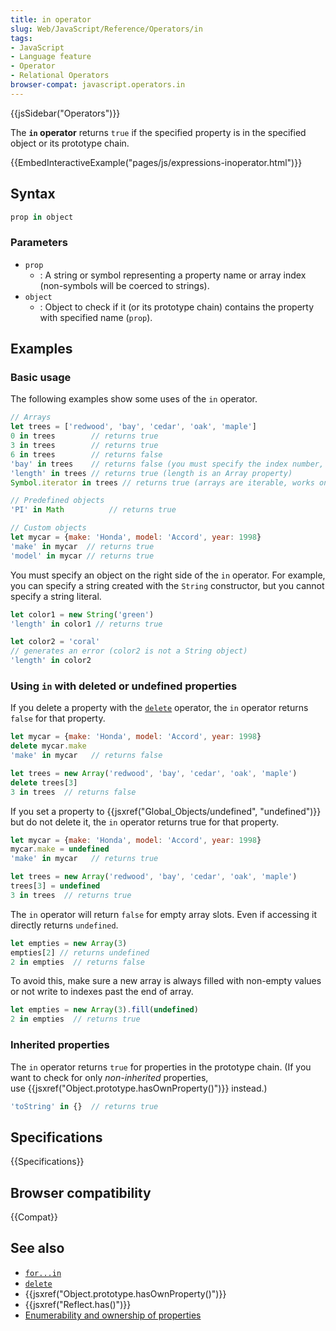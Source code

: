 ```yaml
---
title: in operator
slug: Web/JavaScript/Reference/Operators/in
tags:
- JavaScript
- Language feature
- Operator
- Relational Operators
browser-compat: javascript.operators.in
---
```

{{jsSidebar("Operators")}}

<span class="seoSummary">The <strong><code>in</code> operator</strong> returns
<code>true</code> if the specified property is in the specified object or its
prototype chain.</span>

{{EmbedInteractiveExample("pages/js/expressions-inoperator.html")}}

## Syntax

```js
prop in object
```

### Parameters

- `prop`
  - : A string or symbol representing a property name or array index
    (non-symbols will be coerced to strings).
- `object`
  - : Object to check if it (or its prototype chain)
    <span class="short_text" lang="en">contains</span> the property with
    specified name (`prop`).

## Examples

### Basic usage

The following examples show some uses of the `in` operator.

```js
// Arrays
let trees = ['redwood', 'bay', 'cedar', 'oak', 'maple']
0 in trees        // returns true
3 in trees        // returns true
6 in trees        // returns false
'bay' in trees    // returns false (you must specify the index number, not the value at that index)
'length' in trees // returns true (length is an Array property)
Symbol.iterator in trees // returns true (arrays are iterable, works only in ES2015+)

// Predefined objects
'PI' in Math          // returns true

// Custom objects
let mycar = {make: 'Honda', model: 'Accord', year: 1998}
'make' in mycar  // returns true
'model' in mycar // returns true
```

You must specify an object on the right side of the `in` operator. For example,
you can specify a string created with the `String` constructor, but you cannot
specify a string literal.

```js
let color1 = new String('green')
'length' in color1 // returns true

let color2 = 'coral'
// generates an error (color2 is not a String object)
'length' in color2
```

### Using `in` with deleted or undefined properties

If you delete a property with the
[`delete`](/en-US/docs/Web/JavaScript/Reference/Operators/delete) operator, the
`in` operator returns `false` for that property.

```js
let mycar = {make: 'Honda', model: 'Accord', year: 1998}
delete mycar.make
'make' in mycar   // returns false

let trees = new Array('redwood', 'bay', 'cedar', 'oak', 'maple')
delete trees[3]
3 in trees  // returns false
```

If you set a property to
{{jsxref("Global_Objects/undefined", "undefined")}} but do not
delete it, the `in` operator returns true for that property.

```js
let mycar = {make: 'Honda', model: 'Accord', year: 1998}
mycar.make = undefined
'make' in mycar   // returns true
```

```js
let trees = new Array('redwood', 'bay', 'cedar', 'oak', 'maple')
trees[3] = undefined
3 in trees  // returns true
```

The `in` operator will return `false` for empty array slots. Even if accessing
it directly returns `undefined`.

```js
let empties = new Array(3)
empties[2] // returns undefined
2 in empties  // returns false
```

To avoid this, make sure a new array is always filled with non-empty values or
not write to indexes past the end of array.

```js
let empties = new Array(3).fill(undefined)
2 in empties  // returns true
```

### Inherited properties

The `in` operator returns `true` for properties in the prototype chain. (If you
want to check for only _non-inherited_ properties,
use {{jsxref("Object.prototype.hasOwnProperty()")}} instead.)

```js
'toString' in {}  // returns true
```

## Specifications

{{Specifications}}

## Browser compatibility

{{Compat}}

## See also

- [`for...in`](/en-US/docs/Web/JavaScript/Reference/Statements/for...in)
- [`delete`](/en-US/docs/Web/JavaScript/Reference/Operators/delete)
- {{jsxref("Object.prototype.hasOwnProperty()")}}
- {{jsxref("Reflect.has()")}}
- [Enumerability and ownership of properties](/en-US/docs/Enumerability_and_ownership_of_properties)
